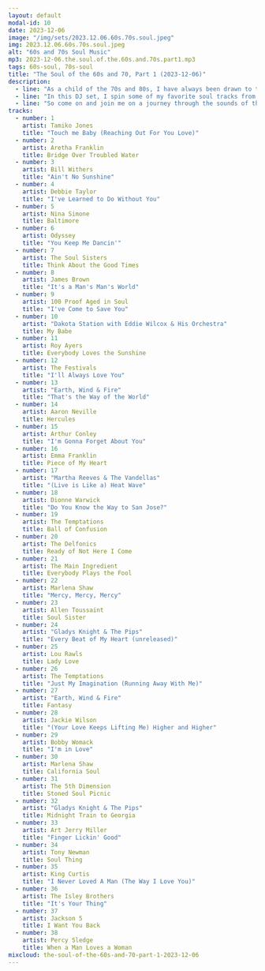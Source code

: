 ```yaml
---
layout: default
modal-id: 10
date: 2023-12-06
image: "/img/sets/2023.12.06.60s.70s.soul.jpeg"
img: 2023.12.06.60s.70s.soul.jpeg
alt: "60s and 70s Soul Music"
mp3: 2023-12-06.the.soul.of.the.60s.and.70s.part1.mp3
tags: 60s-soul, 70s-soul
title: "The Soul of the 60s and 70, Part 1 (2023-12-06)"
description:
  - line: "As a child of the 70s and 80s, I have always been drawn to the soulful sounds of the 60s and 70s. The raw emotion, the groovy beats, and the powerful lyrics of these tracks have always inspired me, and they shape the way I make music today."
  - line: "In this DJ set, I spin some of my favorite soul tracks from the 60s and 70s that have been a constant source of motivation and inspiration for me. From the smooth, sultry sounds of Marvin Gaye and Aretha Franklin, to the funky, upbeat grooves of James Brown, these tracks have been a driving force behind my own musical history."
  - line: "So come on and join me on a journey through the sounds of the past, and let's see where the music takes us!"
tracks:
  - number: 1
    artist: Tamiko Jones
    title: "Touch me Baby (Reaching Out For You Love)"
  - number: 2
    artist: Aretha Franklin
    title: Bridge Over Troubled Water
  - number: 3
    artist: Bill Withers
    title: "Ain't No Sunshine"
  - number: 4
    artist: Debbie Taylor
    title: "I've Learned to Do Without You"
  - number: 5
    artist: Nina Simone
    title: Baltimore
  - number: 6
    artist: Odyssey
    title: "You Keep Me Dancin'"
  - number: 7
    artist: The Soul Sisters
    title: Think About the Good Times
  - number: 8
    artist: James Brown
    title: "It's a Man's Man's World"
  - number: 9
    artist: 100 Proof Aged in Soul
    title: "I've Come to Save You"
  - number: 10
    artist: "Dakota Station with Eddie Wilcox & His Orchestra"
    title: My Babe
  - number: 11
    artist: Roy Ayers
    title: Everybody Loves the Sunshine
  - number: 12
    artist: The Festivals
    title: "I'll Always Love You"
  - number: 13
    artist: "Earth, Wind & Fire"
    title: "That's the Way of the World"
  - number: 14
    artist: Aaron Neville
    title: Hercules
  - number: 15
    artist: Arthur Conley
    title: "I'm Gonna Forget About You"
  - number: 16
    artist: Emma Franklin
    title: Piece of My Heart
  - number: 17
    artist: "Martha Reeves & The Vandellas"
    title: "(Live is Like a) Heat Wave"
  - number: 18
    artist: Dionne Warwick
    title: "Do You Know the Way to San Jose?"
  - number: 19
    artist: The Temptations
    title: Ball of Confusion
  - number: 20
    artist: The Delfonics
    title: Ready of Not Here I Come
  - number: 21
    artist: The Main Ingredient
    title: Everybody Plays the Fool
  - number: 22
    artist: Marlena Shaw
    title: "Mercy, Mercy, Mercy"
  - number: 23
    artist: Allen Toussaint
    title: Soul Sister
  - number: 24
    artist: "Gladys Knight & The Pips"
    title: "Every Beat of My Heart (unreleased)"
  - number: 25
    artist: Lou Rawls
    title: Lady Love
  - number: 26
    artist: The Temptations
    title: "Just My Imagination (Running Away With Me)"
  - number: 27
    artist: "Earth, Wind & Fire"
    title: Fantasy
  - number: 28
    artist: Jackie Wilson
    title: "(Your Love Keeps Lifting Me) Higher and Higher"
  - number: 29
    artist: Bobby Womack
    title: "I'm in Love"
  - number: 30
    artist: Marlena Shaw
    title: California Soul
  - number: 31
    artist: The 5th Dimension
    title: Stoned Soul Picnic
  - number: 32
    artist: "Gladys Knight & The Pips"
    title: Midnight Train to Georgia
  - number: 33
    artist: Art Jerry Miller
    title: "Finger Lickin' Good"
  - number: 34
    artist: Tony Newman
    title: Soul Thing
  - number: 35
    artist: King Curtis
    title: "I Never Loved A Man (The Way I Love You)"
  - number: 36
    artist: The Isley Brothers
    title: "It's Your Thing"
  - number: 37
    artist: Jackson 5
    title: I Want You Back
  - number: 38
    artist: Percy Sledge
    title: When a Man Loves a Woman
mixcloud: the-soul-of-the-60s-and-70-part-1-2023-12-06
---
```

